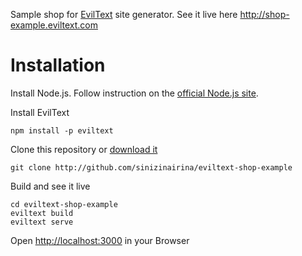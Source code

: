Sample shop for [EvilText](http://eviltext.com) site generator. See it live
here http://shop-example.eviltext.com

# Installation

Install Node.js. Follow instruction on the [official Node.js site](http://nodejs.org).

Install EvilText

    npm install -p eviltext

Clone this repository or
[download it](https://github.com/sinizinairina/eviltext-shop-example/archive/master.zip)

    git clone http://github.com/sinizinairina/eviltext-shop-example

Build and see it live

    cd eviltext-shop-example
    eviltext build
    eviltext serve

Open [http://localhost:3000](http://localhost:3000) in your Browser